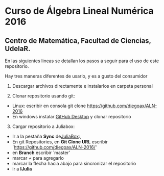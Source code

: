 # Curso de Álgebra Lineal Numérica 2016
## Centro de Matemática, Facultad de Ciencias, UdelaR.

En las siguientes lineas se detallan los pasos a seguir para el uso de este repositorio.

Hay tres maneras diferentes de usarlo, y es a gusto del consumidor

1. Descargar archivos directamente e instalarlos en carpeta personal

2. Clonar repositorio usando git: 

 * Linux: escribir en consola git clone https://github.com/diegoax/ALN-2016
 * En windows instalar [GitHub Desktop](https://desktop.github.com/) y clonar repositorio

3. Cargar repositorio a Juliabox: 
 * Ir a la pestaña __Sync__ de[JuliaBox](https://juliabox.org/):,
 * En git Repositories, en __Git Clone URL__ escribir `https://github.com/diegoax/ALN-2016/'
 * en __Branch__ escribir `master'
 * marcar _+_ para agregarlo
 * marcar la flecha hacia abajo para sincronizar el repositorio
 * ir a  __IJulia__
